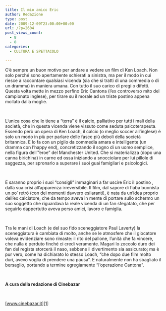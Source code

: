 ```yaml
---
title: Il mio amico Eric
author: Redazione
type: post
date: 2009-12-09T23:00:00+00:00
url: /?p=2604
post_views_count:
  - 8
  - 8
categories:
  - CULTURA E SPETTACOLO

---
```

C&rsquo;&egrave; sempre un buon motivo per andare a vedere un film di Ken Loach. Non solo perch&eacute; sono apertamente schierati a sinistra, ma per il modo in cui riesce a raccontare qualsiasi vicenda (sia che si tratti di una commedia o di un dramma) in maniera umana. Con tutto il suo carico di pregi o difetti. Questa volta mette in mezzo perfino Eric Cantona (l&rsquo;ex controverso mito del campionato inglese), per tirare su il morale ad un triste postino appena mollato dalla moglie.

&nbsp;

L&rsquo;unica cosa che lo tiene a &ldquo;terra&rdquo; &egrave; il calcio, palliativo per tutti i mali della societ&agrave;, che in questa vicenda viene vissuto come seduta psicoterapeuta. Essendo per&ograve; un opera di Ken Loach, il calcio (o meglio soccer all&rsquo;inglese) &egrave; solo un modo in pi&ugrave; per parlare delle fasce pi&ugrave; deboli della societ&agrave; britannica. E lo fa con un piglio da commedia amara e intelligente (un dramma con l&rsquo;happy end), concretizzando il sogno di un uomo semplice, nella figura dell&rsquo;&rdquo;eroe&rdquo; del Manchester United. Che si materializza (dopo una canna birichina) in carne ed ossa iniziando a snocciolare per lui pillole di saggezza, per spronarlo a superare i suoi guai famigliari e psicologici.

&nbsp;

E saranno proprio i suoi &ldquo;consigli&rdquo; immaginari a far uscire Eric il postino , dalla sua crisi all&rsquo;apparenza irreversibile. Il film, dal sapore di fiaba buonista un po&rsquo; retr&ograve; (con dei momenti davvero esilaranti), &egrave; nata da un&rsquo;idea proprio dell&rsquo;ex calciatore, che da tempo aveva in mente di portare sullo schermo un suo soggetto che riguardava la reale vicenda di un fan sfegatato, che per seguirlo dappertutto aveva perso amici, lavoro e famiglia.

&nbsp;

Tra le mani di Loach (e del suo fido sceneggiatore Paul Laverty) la sceneggiatura &egrave; cambiata di molto, anche se le atmosfere che il giocatore voleva evidenziare sono rimaste: il rito del pallone, l&rsquo;unit&agrave; che fa vincere, che nulla &egrave; perduto finch&eacute; ci credi veramente. Magari lo zoccolo duro dei fan del regista storcer&agrave; il naso, sebbene il divertimento sia assicurato; ma &egrave; pur vero, come ha dichiarato lo stesso Loach, &ldquo;che dopo due film molto duri, avevo voglia di prendere una pausa&rdquo;. E naturalmente non ha sbagliato il bersaglio, portando a termine egregiamente &ldquo;l&rsquo;operazione Cantona&rdquo;.

&nbsp;

**A cura della redazione di Cinebazar**

&nbsp;

[www.cinebazar.it][1]

 [1]: https://www.cinebazar.it